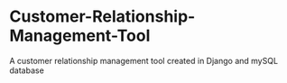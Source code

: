 # Customer-Relationship-Management-Tool
A customer relationship management tool created in Django and mySQL database
